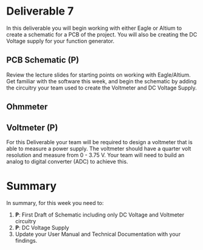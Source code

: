 # Deliverable 7
In this deliverable you will begin working with either Eagle or Altium to create a schematic for a PCB of the project. You will also be creating the DC Voltage supply for your function generator.


## PCB Schematic (P)
Review the lecture slides for starting points on working with Eagle/Altium. Get familiar with the software this week, and begin the schematic by adding the circuitry your team used to create the Voltmeter and DC Voltage Supply.

## Ohmmeter

## Voltmeter (P)
For this Deliverable your team will be required to design a voltmeter that is able to measure a power supply. The voltmeter should have a quarter volt resolution and measure from 0 - 3.75 V. Your team will need to build an analog to digital converter (ADC) to achieve this.


# Summary

In summary, for this week you need to:

1. **P**: First Draft of Schematic including only DC Voltage and Voltmeter circuitry
2. **P**: DC Voltage Supply
3. Update your User Manual and Technical Documentation with your findings.
